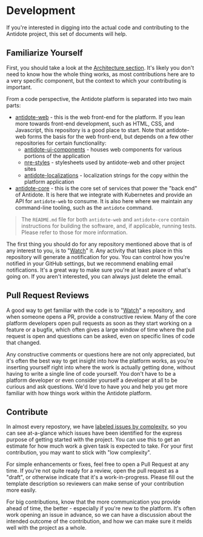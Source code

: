 # Development

If you're interested in digging into the actual code and contributing to the Antidote project, this set of documents will help.

## Familiarize Yourself

First, you should take a look at the [Architecture section](../antidote-architecture/). It's likely you don't need to know how the whole thing works, as most contributions here are to a very specific component, but the context to which your contributing is important.

From a code perspective, the Antidote platform is separated into two main parts:

* [antidote-web](https://github.com/nre-learning/antidote-web) - this is the web front-end for the platform. If you lean more towards front-end development, such as HTML, CSS, and Javascript, this repository is a good place to start. Note that antidote-web forms the basis for the web front-end, but depends on a few other repositories for certain functionality:
  * [antidote-ui-components](https://github.com/nre-learning/antidote-ui-components) - houses web components for various portions of the application
  * [nre-styles](https://github.com/nre-learning/nre-styles) - stylesheets used by antidote-web and other project sites
  * [antidote-localizations](https://github.com/nre-learning/antidote-localizations) - localization strings for the copy within the platform application
* [antidote-core](https://github.com/nre-learning/antidote-core) - this is the core set of services that power the "back end" of Antidote. It is here that we integrate with Kubernetes and provide an API for `antidote-web` to consume. It is also here where we maintain any command-line tooling, such as the `antidote` command.

> The `README.md` file for both `antidote-web` and `antidote-core` contain instructions for building the software, and, if applicable, running tests. Please refer to those for more information.

The first thing you should do for any repository mentioned above that is of any interest to you, is to "[Watch](../../other-resources/nre-labs-git-repositories.md#watching-for-activity-notifications)" it. Any activity that takes place in this repository will generate a notification for you. You can control how you're notified in your GitHub settings, but we recommend enabling email notifications. It's a great way to make sure you're at least aware of what's going on. If you aren't interested, you can always just delete the email.

## Pull Request Reviews

A good way to get familiar with the code is to "[Watch](../../other-resources/nre-labs-git-repositories.md#watching-for-activity-notifications)" a repository, and when someone opens a PR, provide a constructive review. Many of the core platform developers open pull requests as soon as they start working on a feature or a bugfix, which often gives a large window of time where the pull request is open and questions can be asked, even on specific lines of code that changed.

Any constructive comments or questions here are not only appreciated, but it's often the best way to get insight into how the platform works, as you're inserting yourself right into where the work is actually getting done, without having to write a single line of code yourself. You don't have to be a platform developer or even consider yourself a developer at all to be curious and ask questions. We'd love to have you and help you get more familiar with how things work within the Antidote platform.

## Contribute

In almost every repostory, we have [labeled issues by complexity](../../other-resources/nre-labs-git-repositories.md#using-issues-to-identify-low-hanging-fruit), so you can see at-a-glance which issues have been identified for the express purpose of getting started with the project. You can use this to get an estimate for how much work a given task is expected to take. For your first contribution, you may want to stick with "low complexity".

For simple enhancements or fixes, feel free to open a Pull Request at any time. If you're not quite ready for a review, open the pull request as a "draft", or otherwise indicate that it's a work-in-progress. Please fill out the template description so reviewers can make sense of your contribution more easily.

For big contributions, know that the more communication you provide ahead of time, the better - especially if you're new to the platform. It's often work opening an issue in advance, so we can have a discussion about the intended outcome of the contribution, and how we can make sure it melds well with the project as a whole.

